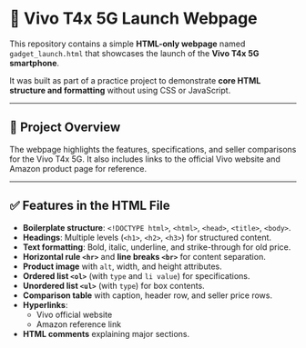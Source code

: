 # 📱 Vivo T4x 5G Launch Webpage  

This repository contains a simple **HTML-only webpage** named `gadget_launch.html` that showcases the launch of the **Vivo T4x 5G smartphone**.  

It was built as part of a practice project to demonstrate **core HTML structure and formatting** without using CSS or JavaScript.  

---

## 🎯 Project Overview  
The webpage highlights the features, specifications, and seller comparisons for the Vivo T4x 5G. It also includes links to the official Vivo website and Amazon product page for reference.  

---

## ✅ Features in the HTML File  
- **Boilerplate structure**: `<!DOCTYPE html>`, `<html>`, `<head>`, `<title>`, `<body>`.  
- **Headings**: Multiple levels (`<h1>`, `<h2>`, `<h3>`) for structured content.  
- **Text formatting**: Bold, italic, underline, and strike-through for old price.  
- **Horizontal rule `<hr>`** and **line breaks `<br>`** for content separation.  
- **Product image** with `alt`, width, and height attributes.  
- **Ordered list `<ol>`** (with `type` and `li value`) for specifications.  
- **Unordered list `<ul>`** (with `type`) for box contents.  
- **Comparison table** with caption, header row, and seller price rows.  
- **Hyperlinks**:  
  - Vivo official website  
  - Amazon reference link  
- **HTML comments** explaining major sections.  
